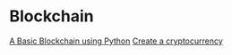 # Blockchain
[A Basic Blockchain using Python](https://github.com/j-12/Blockchain/blob/master/blockchain.py)
[Create a cryptocurrency](https://github.com/j-12/Blockchain/tree/master/Cryptocurrency)
